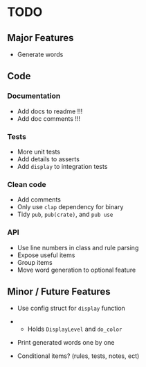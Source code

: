 # TODO

## Major Features

- Generate words

## Code

### Documentation

- Add docs to readme !!!
- Add doc comments !!!

### Tests

- More unit tests
- Add details to asserts
- Add `display` to integration tests

### Clean code

- Add comments
- Only use `clap` dependency for binary
- Tidy `pub`, `pub(crate)`, and `pub use`

### API

- Use line numbers in class and rule parsing
- Expose useful items
- Group items
- Move word generation to optional feature

## Minor / Future Features

- Use config struct for `display` function
- - Holds `DisplayLevel` and `do_color`

- Print generated words one by one

- Conditional items? (rules, tests, notes, ect)
